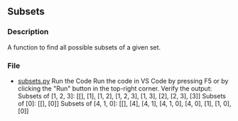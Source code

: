 ## Subsets

### Description
A function to find all possible subsets of a given set.

### File
- [subsets.py](subsets.py)
Run the Code
Run the code in VS Code by pressing F5 or by clicking the "Run" button in the top-right corner.
Verify the output:
Subsets of [1, 2, 3]: [[], [1], [1, 2], [1, 2, 3], [1, 3], [2], [2, 3], [3]]
Subsets of [0]: [[], [0]]
Subsets of [4, 1, 0]: [[], [4], [4, 1], [4, 1, 0], [4, 0], [1], [1, 0], [0]]
